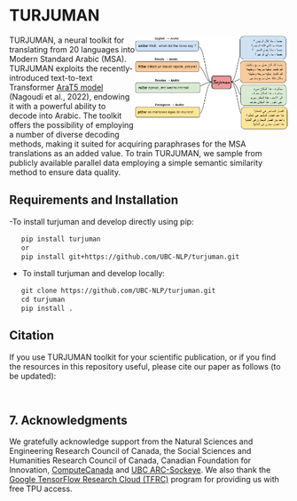 # TURJUMAN
<img src="./images/turjuman.png" alt="AraT5" width="55%" height="45%" align="right"/>

TURJUMAN, a neural toolkit for translating from 20 languages into Modern Standard Arabic (MSA). TURJUMAN exploits the recently-introduced text-to-text Transformer [AraT5 model](https://github.com/UBC-NLP/araT5) (Nagoudi et al., 2022), endowing it with a powerful ability to decode into Arabic. The toolkit offers the possibility of employing a number of diverse decoding methods, making it suited for acquiring paraphrases for the MSA translations as an added value. To train TURJUMAN, we sample from publicly available parallel data employing a simple semantic similarity method to ensure data quality.

## Requirements and Installation
 -To install turjuman and develop directly using pip:
 ```shell
    pip install turjuman
    or 
    pip install git+https://github.com/UBC-NLP/turjuman.git
 ```
- To install turjuman and develop locally:
 ```shell
    git clone https://github.com/UBC-NLP/turjuman.git
    cd turjuman
    pip install .
```
## Citation
If you use TURJUMAN toolkit for your scientific publication, or if you find the resources in this repository useful, please cite our paper as follows (to be updated):
```


```



## 7. Acknowledgments
We gratefully acknowledge support from the Natural Sciences and Engineering Research Council  of Canada, the  Social  Sciences and  Humanities  Research  Council  of  Canada, Canadian  Foundation  for  Innovation,  [ComputeCanada](www.computecanada.ca) and [UBC ARC-Sockeye](https://doi.org/10.14288/SOCKEYE). We  also  thank  the  [Google TensorFlow Research Cloud (TFRC)](https://www.tensorflow.org/tfrc) program for providing us with free TPU access.
